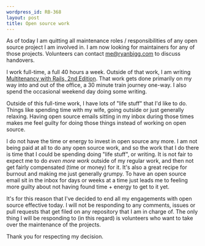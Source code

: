 ```yaml
--- 
wordpress_id: RB-368
layout: post
title: Open source work
---
```


As of today I am quitting all maintenance roles / responsibilities of any open source project I am involved in. I am now looking for maintainers for any of those projects. Volunteers can contact me@ryanbigg.com to discuss handovers.

I work full-time, a full 40 hours a week. Outside of that work, I am writing [Multitenancy with Rails, 2nd Edition](https://leanpub.com/multi-tenancy-rails-2). That work gets done primarily on my way into and out of the office, a 30 minute train journey one-way. I also spend the occasional weekend day doing some writing.

Outside of this full-time work, I have lots of "life stuff" that I'd like to do. Things like spending time with my wife, going outside or just generally relaxing. Having open source emails sitting in my inbox during those times makes me feel guilty for doing those things instead of working on open source.

I do not have the time or energy to invest in open source any more. I am not being paid at all to do any open source work, and so the work that I do there is time that I could be spending doing "life stuff", or writing. It is not fair to expect me to do _even more work_ outside of my regular work, and then not get fairly compensated (time or money) for it. It's also a great recipe for burnout and making me just generally grumpy. To have an open source email sit in the inbox for days or weeks at a time just leads me to feeling more guilty about not having found time + energy to get to it yet.

It's for this reason that I've decided to end all my engagements with open source effective today. I will not be responding to any comments, issues or pull requests that get filed on any repository that I am in charge of. The only thing I will be responding to (in this regard) is volunteers who want to take over the maintenance of the projects.

Thank you for respecting my decision.

